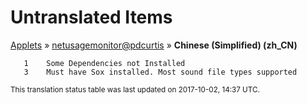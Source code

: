 # Untranslated Items
[Applets](../../../README.md) &#187; [netusagemonitor@pdcurtis](../README.md) &#187; **Chinese (Simplified) (zh_CN)**

       1	Some Dependencies not Installed
       3	Must have Sox installed. Most sound file types supported

<sup>This translation status table was last updated on 2017-10-02, 14:37 UTC.</sup>
